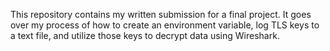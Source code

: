 This repository contains my written submission for a final project. It goes over my process of how to create an environment variable, log TLS keys to a text file, and utilize those keys to decrypt data using Wireshark.

